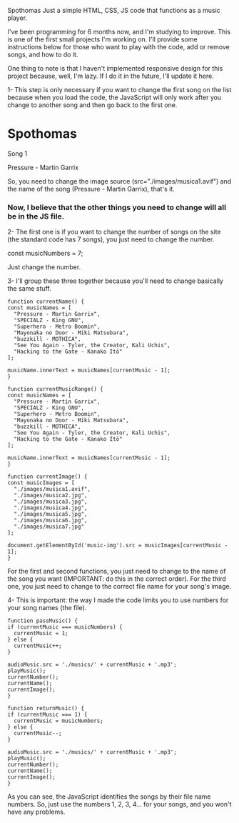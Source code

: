 Spothomas
Just a simple HTML, CSS, JS code that functions as a music player.

I've been programming for 6 months now, and I'm studying to improve. This is one of the first small projects I'm working on. I'll provide some instructions below for those who want to play with the code, add or remove songs, and how to do it.

One thing to note is that I haven't implemented responsive design for this project because, well, I'm lazy. If I do it in the future, I'll update it here.

1- This step is only necessary if you want to change the first song on the list because when you load the code, the JavaScript will only work after you change to another song and then go back to the first one.

  <div class="container-application">
  <h1>Spothomas</h1>
<!--   <img src="./images/musica1.avif" id="music-img" />
 -->
  <div id="container-text-btn">
    <div id="container-text">
      <p id="number">Song 1</p>
      <p id="name">Pressure - Martin Garrix</p>
    </div>

So, you need to change the image source (src="./images/musica1.avif") and the name of the song (Pressure - Martin Garrix), that's it.

### Now, I believe that the other things you need to change will all be in the JS file.

2- The first one is if you want to change the number of songs on the site (the standard code has 7 songs), you just need to change the number.

  const musicNumbers = 7;

Just change the number.

3- I'll group these three together because you'll need to change basically the same stuff.

    function currentName() {
    const musicNames = [
      "Pressure - Martin Garrix",
      "SPECIALZ - King GNU",
      "Superhero - Metro Boomin",
      "Mayonaka no Door - Miki Matsubara",
      "buzzkill - MOTHICA",
      "See You Again - Tyler, the Creator, Kali Uchis",
      "Hacking to the Gate - Kanako Itō"
    ];
  
    musicName.innerText = musicNames[currentMusic - 1];
    }
  
    function currentMusicRange() {
    const musicNames = [
      "Pressure - Martin Garrix",
      "SPECIALZ - King GNU",
      "Superhero - Metro Boomin",
      "Mayonaka no Door - Miki Matsubara",
      "buzzkill - MOTHICA",
      "See You Again - Tyler, the Creator, Kali Uchis",
      "Hacking to the Gate - Kanako Itō"
    ];
  
    musicName.innerText = musicNames[currentMusic - 1];
    }
  
    function currentImage() {
    const musicImages = [
      "./images/musica1.avif",
      "./images/musica2.jpg",
      "./images/musica3.jpg",
      "./images/musica4.jpg",
      "./images/musica5.jpg",
      "./images/musica6.jpg",
      "./images/musica7.jpg"
    ];

    document.getElementById('music-img').src = musicImages[currentMusic - 1];
    }

For the first and second functions, you just need to change to the name of the song you want (IMPORTANT: do this in the correct order). For the third one, you just need to change to the correct file name for your song's image.

4- This is important: the way I made the code limits you to use numbers for your song names (the file).

    function passMusic() {
    if (currentMusic === musicNumbers) {
      currentMusic = 1;
    } else {
      currentMusic++;
    }
  
    audioMusic.src = './musics/' + currentMusic + '.mp3';
    playMusic();
    currentNumber();
    currentName();
    currentImage();
    }
  
    function returnMusic() {
    if (currentMusic === 1) {
      currentMusic = musicNumbers;
    } else {
      currentMusic--;
    }
  
    audioMusic.src = './musics/' + currentMusic + '.mp3';
    playMusic();
    currentNumber();
    currentName();
    currentImage();
    }

As you can see, the JavaScript identifies the songs by their file name numbers. So, just use the numbers 1, 2, 3, 4... for your songs, and you won't have any problems.


